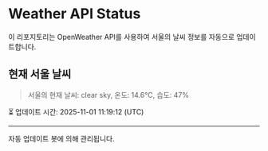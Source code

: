 
# Weather API Status

이 리포지토리는 OpenWeather API를 사용하여 서울의 날씨 정보를 자동으로 업데이트합니다.

## 현재 서울 날씨
> 서울의 현재 날씨: clear sky, 온도: 14.6°C, 습도: 47%

⏳ 업데이트 시간: 2025-11-01 11:19:12 (UTC)

---
자동 업데이트 봇에 의해 관리됩니다.
